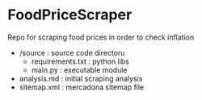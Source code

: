 # FoodPriceScraper
Repo for scraping food prices in order to check inflation

- /source : source code directoru
  - requirements.txt : python libs
  - main.py : executable module
- analysis.md : initial scraping analysis
- sitemap.xml : mercadona sitemap file





